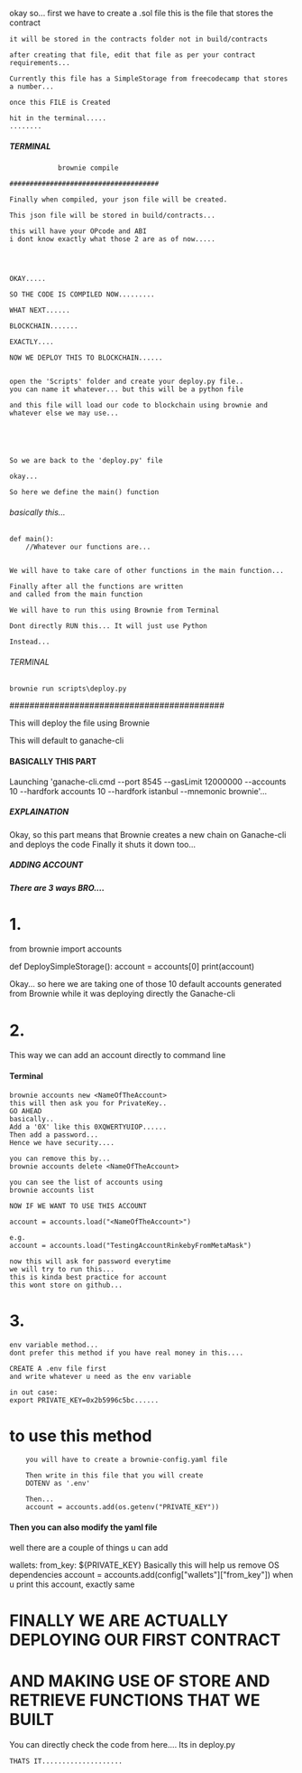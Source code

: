 okay so...
first we have to create a .sol file
this is the file that stores the contract

    it will be stored in the contracts folder not in build/contracts

    after creating that file, edit that file as per your contract requirements...

    Currently this file has a SimpleStorage from freecodecamp that stores a number...

    once this FILE is Created

    hit in the terminal.....
    ........

##### TERMINAL

                brownie compile

    #####################################

    Finally when compiled, your json file will be created.

    This json file will be stored in build/contracts...

    this will have your OPcode and ABI
    i dont know exactly what those 2 are as of now.....




    OKAY.....

    SO THE CODE IS COMPILED NOW.........

    WHAT NEXT......

    BLOCKCHAIN.......

    EXACTLY....

    NOW WE DEPLOY THIS TO BLOCKCHAIN......


    open the 'Scripts' folder and create your deploy.py file..
    you can name it whatever... but this will be a python file

    and this file will load our code to blockchain using brownie and whatever else we may use...





    So we are back to the 'deploy.py' file

    okay...

    So here we define the main() function

###### basically this...

    def main():
        //Whatever our functions are...


    We will have to take care of other functions in the main function...

    Finally after all the functions are written
    and called from the main function

    We will have to run this using Brownie from Terminal

    Dont directly RUN this... It will just use Python

    Instead...

###### TERMINAL

    brownie run scripts\deploy.py

###########################################

This will deploy the file using Brownie

This will default to ganache-cli

#### BASICALLY THIS PART

Launching 'ganache-cli.cmd --port 8545 --gasLimit 12000000 --accounts 10 --hardfork accounts 10 --hardfork istanbul --mnemonic brownie'...

##### EXPLAINATION

Okay, so this part means that Brownie
creates a new chain on Ganache-cli and deploys the code
Finally it shuts it down too...

##### ADDING ACCOUNT

##### There are 3 ways BRO....

# 1.

from brownie import accounts

def DeploySimpleStorage():
    account = accounts[0]
    print(account)

Okay... so here we are taking one of those
10 default accounts generated from Brownie
while it was deploying directly the Ganache-cli

# 2.

This way we can add an account directly to
command line

#### Terminal

    brownie accounts new <NameOfTheAccount>
    this will then ask you for PrivateKey..
    GO AHEAD
    basically..
    Add a '0X' like this 0XQWERTYUIOP......
    Then add a password...
    Hence we have security....

    you can remove this by...
    brownie accounts delete <NameOfTheAccount>

    you can see the list of accounts using
    brownie accounts list

    NOW IF WE WANT TO USE THIS ACCOUNT

    account = accounts.load("<NameOfTheAccount>")

    e.g.
    account = accounts.load("TestingAccountRinkebyFromMetaMask")

    now this will ask for password everytime
    we will try to run this...
    this is kinda best practice for account
    this wont store on github...

# 3.

    env variable method...
    dont prefer this method if you have real money in this....

    CREATE A .env file first
    and write whatever u need as the env variable

    in out case:
    export PRIVATE_KEY=0x2b5996c5bc......

# to use this method

        you will have to create a brownie-config.yaml file

        Then write in this file that you will create
        DOTENV as '.env'

        Then...
        account = accounts.add(os.getenv("PRIVATE_KEY"))

#### Then you can also modify the yaml file

well there are a couple of things u can add

wallets:
from_key: \${PRIVATE_KEY}
Basically this will help us remove OS dependencies
account = accounts.add(config["wallets"]["from_key"])
when u print this account, exactly same

# FINALLY WE ARE ACTUALLY DEPLOYING OUR FIRST CONTRACT

# AND MAKING USE OF STORE AND RETRIEVE FUNCTIONS THAT WE BUILT

You can directly check the code from here....
Its in deploy.py

    THATS IT....................

